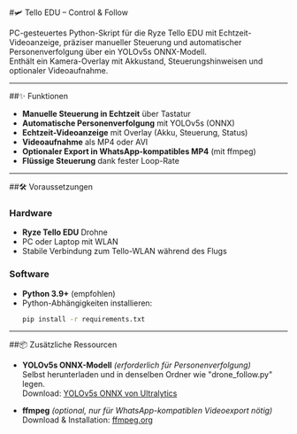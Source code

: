 #🛩️ Tello EDU – Control & Follow

PC-gesteuertes Python-Skript für die Ryze Tello EDU mit Echtzeit-Videoanzeige, präziser manueller Steuerung und automatischer Personenverfolgung über ein YOLOv5s ONNX-Modell.  
Enthält ein Kamera-Overlay mit Akkustand, Steuerungshinweisen und optionaler Videoaufnahme.

---

##✨ Funktionen
- **Manuelle Steuerung in Echtzeit** über Tastatur  
- **Automatische Personenverfolgung** mit YOLOv5s (ONNX)  
- **Echtzeit-Videoanzeige** mit Overlay (Akku, Steuerung, Status)  
- **Videoaufnahme** als MP4 oder AVI  
- **Optionaler Export in WhatsApp-kompatibles MP4** (mit ffmpeg)  
- **Flüssige Steuerung** dank fester Loop-Rate  

---

##🛠️ Voraussetzungen

### Hardware
- **Ryze Tello EDU** Drohne  
- PC oder Laptop mit WLAN  
- Stabile Verbindung zum Tello-WLAN während des Flugs

### Software
- **Python 3.9+** (empfohlen)  
- Python-Abhängigkeiten installieren:
  ```bash
  pip install -r requirements.txt

---

##📦 Zusätzliche Ressourcen

- **YOLOv5s ONNX-Modell** *(erforderlich für Personenverfolgung)*  
  Selbst herunterladen und in denselben Ordner wie "drone_follow.py" legen.  
  Download: [YOLOv5s ONNX von Ultralytics](https://github.com/ultralytics/yolov5/releases)

- **ffmpeg** *(optional, nur für WhatsApp-kompatiblen Videoexport nötig)*  
  Download & Installation: [ffmpeg.org](https://ffmpeg.org/download.html)

